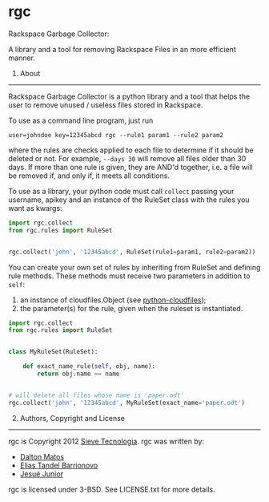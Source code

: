 rgc
===
Rackspace Garbage Collector:

A library and a tool for removing Rackspace Files in an more efficient manner.

1) About
---
Rackspace Garbage Collector is a python library and a tool that helps the user to remove unused / useless files stored in Rackspace.

To use as a command line program, just run
```shell
user=johndoe key=12345abcd rgc --rule1 param1 --rule2 param2
```
where the rules are checks applied to each file to determine if it should be deleted or not. For example, `--days 30` will remove all files older than 30 days. If more than one rule is given, they are AND'd together, i.e. a file will be removed if, and only if, it meets all conditions.

To use as a library, your python code must call `collect` passing your username, apikey and an instance of the RuleSet class with the rules you want as kwargs:

```python
import rgc.collect
from rgc.rules import RuleSet


rgc.collect('john', '12345abcd', RuleSet(rule1=param1, rule2=param2))
```

You can create your own set of rules by inheriting from RuleSet and defining rule methods. These methods must receive two parameters in addition to `self`:

1. an instance of cloudfiles.Object (see [python-cloudfiles](http://pypi.python.org/pypi/python-cloudfiles));
2. the parameter(s) for the rule, given when the ruleset is instantiated.

```python
import rgc.collect
from rgc.rules import RuleSet


class MyRuleSet(RuleSet):

    def exact_name_rule(self, obj, name):
        return obj.name == name


# will delete all files whose name is 'paper.odt'
rgc.collect('john', '12345abcd', MyRuleSet(exact_name='paper.odt')
```

2) Authors, Copyright and License
---
rgc is Copyright 2012 [Sieve Tecnologia](http://sieve.com.br/).
rgc was written by:
 * [Dalton Matos](https://github.com/daltonmatos)
 * [Elias Tandel Barrionovo](https://github.com/etandel)
 * [Jesué Junior](https://github.com/jesuejunior)

rgc is licensed under 3-BSD. See LICENSE.txt for more details.

